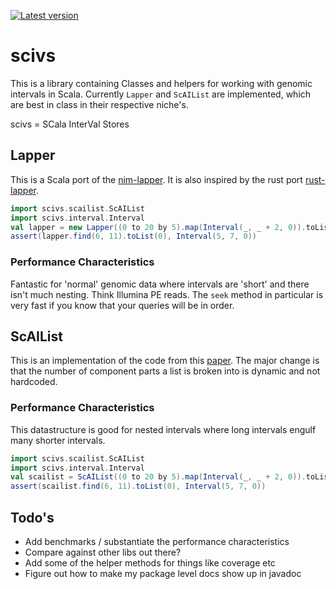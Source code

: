 [![Latest version](https://index.scala-lang.org/sstadick/scivs/scivs/latest.svg)](https://index.scala-lang.org/sstadick/scivs/scivs)

# scivs 

This is a library containing Classes and helpers for working with
genomic intervals in Scala. Currently `Lapper` and `ScAIList` are
implemented, which are best in class in their respective niche's.

scivs = SCala InterVal Stores

## Lapper

This is a Scala port of the
[nim-lapper](https://github.com/brentp/nim-lapper). It is also inspired
by the rust port [rust-lapper](https://docs.rs/rust-lapper). 

```scala
import scivs.scailist.ScAIList
import scivs.interval.Interval
val lapper = new Lapper((0 to 20 by 5).map(Interval(_, _ + 2, 0)).toList))
assert(lapper.find(6, 11).toList(0), Interval(5, 7, 0))
```

### Performance Characteristics

Fantastic for 'normal' genomic data where intervals are 'short' and
there isn't much nesting. Think Illumina PE reads. The `seek` method in
particular is very fast if you know that your queries will be in order.

## ScAIList

This is an implementation of the code from this
[paper](https://www.biorxiv.org/content/10.1101/593657v1). The major
change is that the number of component parts a list is broken into is
dynamic and not hardcoded. 

### Performance Characteristics

This datastructure is good for nested intervals where long intervals
engulf many shorter intervals. 

```scala
import scivs.scailist.ScAIList
import scivs.interval.Interval
val scailist = ScAIList((0 to 20 by 5).map(Interval(_, _ + 2, 0)).toList))
assert(scailist.find(6, 11).toList(0), Interval(5, 7, 0))
```


## Todo's

- Add benchmarks / substantiate the performance characteristics
- Compare against other libs out there?
- Add some of the helper methods for things like coverage etc
- Figure out how to make my package level docs show up in javadoc
